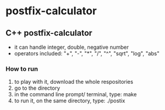 # postfix-calculator

## C++ postfix-calculator

- it can handle integer, double, negative number
- operators included: "+", "-", "*", "/", "^", "sqrt", "log", "abs"

### How to run
1. to play with it, download the whole respositories
2. go to the directory
3. in the command line prompt/ terminal, type: make
4. to run it, on the same directory, type: ./postix
